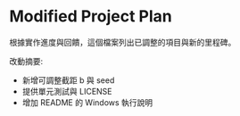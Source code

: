 # Modified Project Plan

根據實作進度與回饋，這個檔案列出已調整的項目與新的里程碑。

改動摘要:
- 新增可調整截距 b 與 seed
- 提供單元測試與 LICENSE
- 增加 README 的 Windows 執行說明
